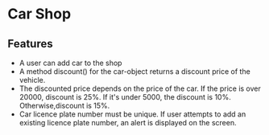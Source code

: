 # Car Shop

## Features
- A user can add car to the shop
- A method discount() for the car-object returns a discount price of the vehicle.
- The discounted price depends on the price of the car. If the price is over 20000, discount is 25%. If it's under 5000, the discount is 10%. Otherwise,discount is 15%.
- Car licence plate number must be unique. If user attempts to add an existing licence plate number, an alert is displayed on the screen.